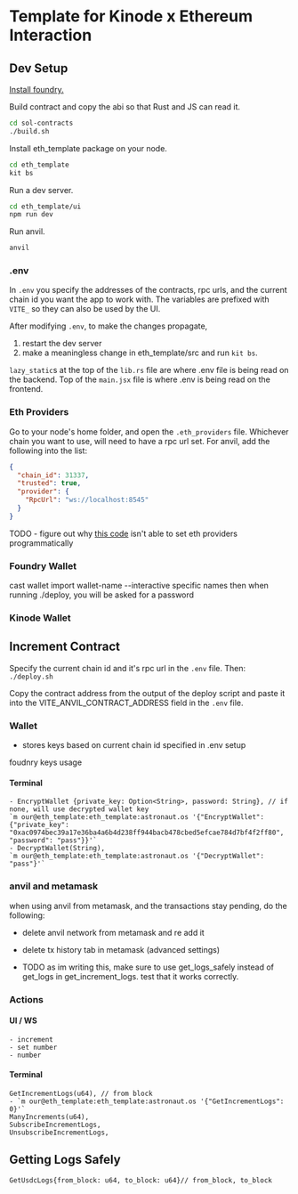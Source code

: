 # Template for Kinode x Ethereum Interaction

## Dev Setup

[Install foundry.](https://book.getfoundry.sh/getting-started/installation)

Build contract and copy the abi so that Rust and JS can read it.

```bash
cd sol-contracts
./build.sh
```

Install eth_template package on your node.

```bash
cd eth_template
kit bs
```

Run a dev server.

```bash
cd eth_template/ui
npm run dev
```

Run anvil.

```bash
anvil
```

### .env

In `.env` you specify the addresses of the contracts, rpc urls, and the current chain id you want the app to work with.
The variables are prefixed with `VITE_` so they can also be used by the UI. 

After modifying `.env`, to make the changes propagate,

1.  restart the dev server
2.  make a meaningless change in eth_template/src and run `kit bs`.

`lazy_static`s at the top of the `lib.rs` file are where .env file is being read on the backend.
Top of the `main.jsx` file is where .env is being read on the frontend.

### Eth Providers

Go to your node's home folder, and open the `.eth_providers` file.
Whichever chain you want to use, will need to have a rpc url set.
For anvil, add the following into the list:

```json
{
  "chain_id": 31337,
  "trusted": true,
  "provider": {
    "RpcUrl": "ws://localhost:8545"
  }
}
```

TODO - figure out why [this code](./eth_template/eth_template/src/lib.rs#L414-L423) isn't able to set eth providers programmatically

### Foundry Wallet
cast wallet import wallet-name --interactive
specific names
then when running ./deploy, you will be asked for a password
### Kinode Wallet
## Increment Contract

Specify the current chain id and it's rpc url in the `.env` file.
Then:
`./deploy.sh`

Copy the contract address from the output of the deploy script and paste it into the VITE_ANVIL_CONTRACT_ADDRESS field in the `.env` file.

### Wallet

- stores keys based on current chain id specified in .env setup

foudnry keys usage

#### Terminal

    - EncryptWallet {private_key: Option<String>, password: String}, // if none, will use decrypted wallet key
    `m our@eth_template:eth_template:astronaut.os '{"EncryptWallet": {"private_key": "0xac0974bec39a17e36ba4a6b4d238ff944bacb478cbed5efcae784d7bf4f2ff80", "password": "pass"}}'`
    - DecryptWallet(String),
    `m our@eth_template:eth_template:astronaut.os '{"DecryptWallet": "pass"}'`

### anvil and metamask

when using anvil from metamask, and the transactions stay pending, do the following:

- delete anvil network from metamask and re add it
- delete tx history tab in metamask (advanced settings)

- TODO
as im writing this, make sure to use get_logs_safely instead of get_logs in get_increment_logs. test that it works correctly.

### Actions

#### UI / WS

    - increment
    - set number
    - number

#### Terminal

    GetIncrementLogs(u64), // from block
    - `m our@eth_template:eth_template:astronaut.os '{"GetIncrementLogs": 0}'`
    ManyIncrements(u64),
    SubscribeIncrementLogs,
    UnsubscribeIncrementLogs,

## Getting Logs Safely

    GetUsdcLogs{from_block: u64, to_block: u64}// from_block, to_block
